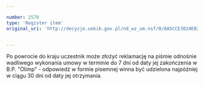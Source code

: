 ```yaml
---

number: 2570
type: 'Register item'
original_uri: 'http://decyzje.uokik.gov.pl/nd_wz_um.nsf/0/8A5CCE3024E021C6C1257912003974CC?OpenDocument'


---
```


Po powrocie do kraju uczestnik może złożyć reklamację na piśmie odnośnie wadliwego wykonania umowy w terminie do 7 dni od daty jej zakończenia w B.P. "Olimp" - odpowiedź w formie pisemnej winna być udzielona najpóźniej w ciągu 30 dni od daty jej otrzymania.
